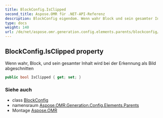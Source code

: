 ```yaml
---
title: BlockConfig.IsClipped
second_title: Aspose.OMR für .NET-API-Referenz
description: BlockConfig eigendom. Wenn wahr Block und sein gesamter Inhalt wird bei der Erkennung als Bild abgeschnitten
type: docs
weight: 140
url: /de/net/aspose.omr.generation.config.elements.parents/blockconfig/isclipped/
---
```

## BlockConfig.IsClipped property

Wenn wahr, Block, und sein gesamter Inhalt wird bei der Erkennung als Bild abgeschnitten

```csharp
public bool IsClipped { get; set; }
```

### Siehe auch

* class [BlockConfig](../)
* namensraum [Aspose.OMR.Generation.Config.Elements.Parents](../../blockconfig/)
* Montage [Aspose.OMR](../../../)


